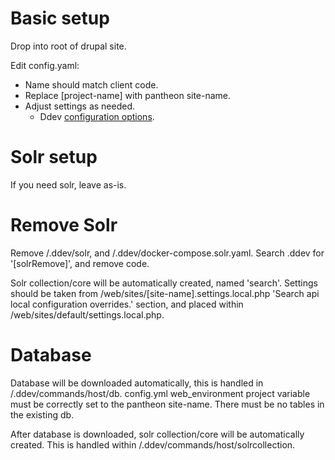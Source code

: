 # Basic setup

Drop into root of drupal site.

Edit config.yaml:
* Name should match client code.
* Replace [project-name] with pantheon site-name.
* Adjust settings as needed.
  - Ddev [configuration options][configuration-options].

# Solr setup

If you need solr, leave as-is.

# Remove Solr
Remove /.ddev/solr, and /.ddev/docker-compose.solr.yaml.
Search .ddev for '[solrRemove]', and remove code.

Solr collection/core will be automatically created, named 'search'.
Settings should be taken from /web/sites/[site-name].settings.local.php 'Search api local configuration overrides.' section, and placed within /web/sites/default/settings.local.php.

# Database

Database will be downloaded automatically, this is handled in /.ddev/commands/host/db.
  config.yml web_environment project variable must be correctly set to the pantheon site-name.
  There must be no tables in the existing db.

After database is downloaded, solr collection/core will be automatically created. This is handled within /.ddev/commands/host/solrcollection.

[configuration-options]: https://ddev.readthedocs.io/en/latest/users/configuration/config/